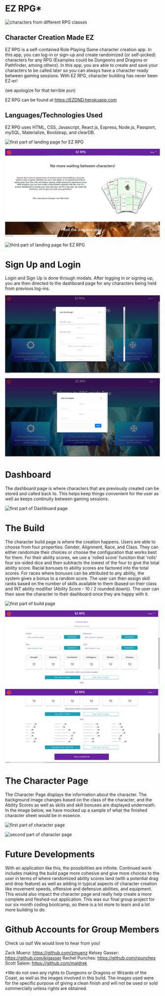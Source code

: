 # EZ RPG*

![characters from different RPG classes](https://pm1.narvii.com/6383/15429edc1490fca7ed4ce3dcded18f876088bd32_hq.jpg)

## Character Creation Made EZ

EZ RPG is a self-contained Role Playing Game character creation app. In this app, you can log-in or sign-up and create randomized (or self-picked) characters for any RPG (Examples could be Dungeons and Dragons or Pathfinder, among others). In this app, you are able to create and save your characters to be called later so you can always have a character ready between gaming sessions. With EZ RPG, character building has never been EZ-er! 

(we apologize for that terrible pun)

EZ RPG can be found at https://EZDND.herokuapp.com

## Languages/Technologies Used

EZ RPG uses HTML, CSS, Javascript, React.js, Express, Node.js, Passport, mySQL, Materialize, Bootstrap, and clearDB. 

![first part of landing page for EZ RPG](client/src/images/readme/RPG1.PNG)

![second part of landing page for EZ RPG](client/src/images/readme/RPG2.PNG)

![third part of landing page for EZ RPG](client/src/images/readme/RPG3.PNG)

# Sign Up and Login

Login and Sign Up is done through modals. After logging in or signing up, you are then directed to the dashboard page for any characters being held from previous log-ins. 

![sign-up modal](client/src/images/readme/signup.PNG)

![login modal](client/src/images/readme/login.PNG)

# Dashboard

The dashboard page is where characters that are previously created can be stored and called back to. This helps keep things convenient for the user as well as keeps continuity between gaming sessions.

![first part of Dashboard page](client/src/images/readme/dashboard1.PNG)

# The Build

The character build page is where the creation happens. Users are able to choose from four properties: Gender, Alignment, Race, and Class. They can either randomize their choices or choose the configuration that works best for them. For their ability scores, we use a 'rolled score' function that 'rolls' four six-sided dice and then subtracts the lowest of the four to give the total ability score. Racial bonuses to ability scores are factored into the total scores. For races where bonuses can be attributed to any ability, the system gives a bonus to a random score. The user can then assign skill ranks based on the number of skills available to them (based on their class and INT ability modifier (Ability Score - 10 / 2 rounded down)). The user can then save the character to their dashboard once they are happy with it. 

![first part of build page](client/src/images/readme/build1.PNG)

![second part of build page](client/src/images/readme/build2.PNG)

![third part of build page](client/src/images/readme/build3.PNG)

# The Character Page

The Character Page displays the information about the character. The background image changes based on the class of the character, and the Ability Scores as well as skills and skill bonuses are displayed underneath. In the image below, we have mocked up a sample of what the finished character sheet would be in essence. 

![first part of character page](client/src/images/readme/character1.PNG)

![second part of character page](client/src/images/readme/character2.PNG)

# Future Developments

With an application like this, the possibilities are infinite. Continued work includes making the build page more cohesive and give more choices to the user in terms of where randomized ability scores land (with a potential drag and drop feature) as well as adding in typical aspects of character creation like movement speeds, offensive and defensive abilities, and equipment. This would also impact the character page and really help create a more complete and fleshed-out application. This was our final group project for our six month coding bootcamp, so there is a lot more to learn and a lot more building to do. 

# Github Accounts for Group Members

Check us out! We would love to hear from you!

Zack Muenz: https://github.com/zmuenz
Kelsey Gasser: https://github.com/kjgasser
Rachel Punches: https://github.com/rpunches
Scott Salem: https://github.com/maldrek

*We do not own any rights to Dungeons or Dragons or Wizards of the Coast, as well as the images involved in this build. The images used were for the specific purpose of giving a clean finish and will not be used or sold commercially unless rights are obtained. 
